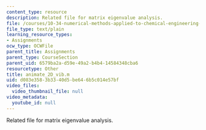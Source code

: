 ```yaml
---
content_type: resource
description: Related file for matrix eigenvalue analysis.
file: /courses/10-34-numerical-methods-applied-to-chemical-engineering-fall-2005/d083e3583b3340d5be646b5c014e57bf_animate_2D_vib.m
file_type: text/plain
learning_resource_types:
- Assignments
ocw_type: OCWFile
parent_title: Assignments
parent_type: CourseSection
parent_uid: 6579ba2a-d59e-49a2-b4b4-14584348cba6
resourcetype: Other
title: animate_2D_vib.m
uid: d083e358-3b33-40d5-be64-6b5c014e57bf
video_files:
  video_thumbnail_file: null
video_metadata:
  youtube_id: null
---
```

Related file for matrix eigenvalue analysis.


